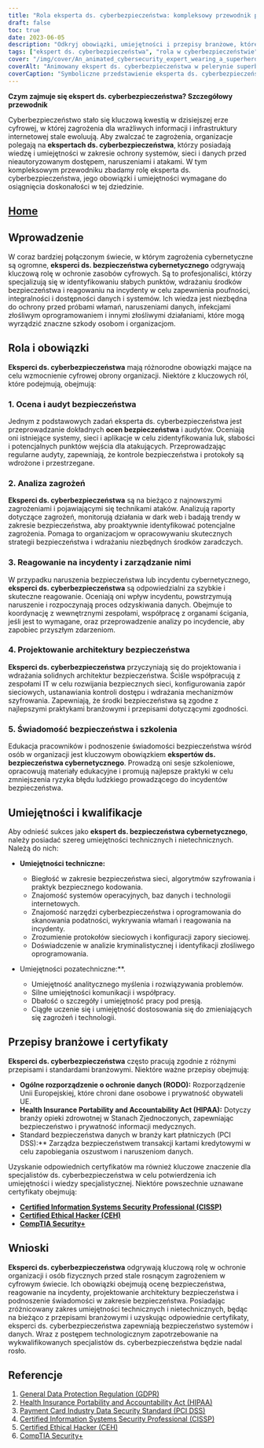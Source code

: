 ```yaml
---
title: "Rola eksperta ds. cyberbezpieczeństwa: kompleksowy przewodnik po ochronie zasobów cyfrowych"
draft: false
toc: true
date: 2023-06-05
description: "Odkryj obowiązki, umiejętności i przepisy branżowe, które określają rolę eksperta ds. cyberbezpieczeństwa w ochronie zasobów cyfrowych i zwalczaniu cyberzagrożeń."
tags: ["ekspert ds. cyberbezpieczeństwa", "rola w cyberbezpieczeństwie", "obowiązki w zakresie cyberbezpieczeństwa", "umiejętności w zakresie cyberbezpieczeństwa", "analiza zagrożeń", "reakcja na incydent", "świadomość bezpieczeństwa", "bezpieczeństwo sieci", "algorytmy szyfrowania", "bezpieczne kodowanie", "regulacje branżowe", "RODO", "HIPAA", "PCI DSS", "certyfikaty", "CISSP", "CEH", "CompTIA Security+", "Ochrona zasobów cyfrowych", "cyberzagrożenia", "bezpieczeństwo danych", "ochrona sieci", "ocena podatności na zagrożenia", "audyty bezpieczeństwa", "wykrywanie złośliwego oprogramowania", "zapobieganie naruszeniom danych", "kariera w cyberbezpieczeństwie", "szkolenie w zakresie cyberbezpieczeństwa", "certyfikaty cyberbezpieczeństwa", "bezpieczeństwo informacji", "cyberobrona"]
cover: "/img/cover/An_animated_cybersecurity_expert_wearing_a_superhero_cape.png"
coverAlt: "Animowany ekspert ds. cyberbezpieczeństwa w pelerynie superbohatera, stojący pewnie z tarczą w jednej ręce i symbolem kłódki w drugiej, chroniący zasoby cyfrowe."
coverCaption: "Symboliczne przedstawienie eksperta ds. cyberbezpieczeństwa, uzbrojonego w wiedzę i narzędzia, broniącego zasobów cyfrowych przed cyberzagrożeniami."
---
```


**Czym zajmuje się ekspert ds. cyberbezpieczeństwa? Szczegółowy przewodnik**

Cyberbezpieczeństwo stało się kluczową kwestią w dzisiejszej erze cyfrowej, w której zagrożenia dla wrażliwych informacji i infrastruktury internetowej stale ewoluują. Aby zwalczać te zagrożenia, organizacje polegają na **ekspertach ds. cyberbezpieczeństwa**, którzy posiadają wiedzę i umiejętności w zakresie ochrony systemów, sieci i danych przed nieautoryzowanym dostępem, naruszeniami i atakami. W tym kompleksowym przewodniku zbadamy rolę eksperta ds. cyberbezpieczeństwa, jego obowiązki i umiejętności wymagane do osiągnięcia doskonałości w tej dziedzinie.

## [Home](/cyber-security-career-playbook-start/)

## Wprowadzenie

W coraz bardziej połączonym świecie, w którym zagrożenia cybernetyczne są ogromne, **eksperci ds. bezpieczeństwa cybernetycznego** odgrywają kluczową rolę w ochronie zasobów cyfrowych. Są to profesjonaliści, którzy specjalizują się w identyfikowaniu słabych punktów, wdrażaniu środków bezpieczeństwa i reagowaniu na incydenty w celu zapewnienia poufności, integralności i dostępności danych i systemów. Ich wiedza jest niezbędna do ochrony przed próbami włamań, naruszeniami danych, infekcjami złośliwym oprogramowaniem i innymi złośliwymi działaniami, które mogą wyrządzić znaczne szkody osobom i organizacjom.

## Rola i obowiązki

**Eksperci ds. cyberbezpieczeństwa** mają różnorodne obowiązki mające na celu wzmocnienie cyfrowej obrony organizacji. Niektóre z kluczowych ról, które podejmują, obejmują:

### 1. Ocena i audyt bezpieczeństwa

Jednym z podstawowych zadań eksperta ds. cyberbezpieczeństwa jest przeprowadzanie dokładnych **ocen bezpieczeństwa** i audytów. Oceniają oni istniejące systemy, sieci i aplikacje w celu zidentyfikowania luk, słabości i potencjalnych punktów wejścia dla atakujących. Przeprowadzając regularne audyty, zapewniają, że kontrole bezpieczeństwa i protokoły są wdrożone i przestrzegane.

### 2. Analiza zagrożeń

**Eksperci ds. cyberbezpieczeństwa** są na bieżąco z najnowszymi zagrożeniami i pojawiającymi się technikami ataków. Analizują raporty dotyczące zagrożeń, monitorują działania w dark web i badają trendy w zakresie bezpieczeństwa, aby proaktywnie identyfikować potencjalne zagrożenia. Pomaga to organizacjom w opracowywaniu skutecznych strategii bezpieczeństwa i wdrażaniu niezbędnych środków zaradczych.

### 3. Reagowanie na incydenty i zarządzanie nimi

W przypadku naruszenia bezpieczeństwa lub incydentu cybernetycznego, **eksperci ds. cyberbezpieczeństwa** są odpowiedzialni za szybkie i skuteczne reagowanie. Oceniają oni wpływ incydentu, powstrzymują naruszenie i rozpoczynają proces odzyskiwania danych. Obejmuje to koordynację z wewnętrznymi zespołami, współpracę z organami ścigania, jeśli jest to wymagane, oraz przeprowadzenie analizy po incydencie, aby zapobiec przyszłym zdarzeniom.

### 4. Projektowanie architektury bezpieczeństwa

**Eksperci ds. cyberbezpieczeństwa** przyczyniają się do projektowania i wdrażania solidnych architektur bezpieczeństwa. Ściśle współpracują z zespołami IT w celu rozwijania bezpiecznych sieci, konfigurowania zapór sieciowych, ustanawiania kontroli dostępu i wdrażania mechanizmów szyfrowania. Zapewniają, że środki bezpieczeństwa są zgodne z najlepszymi praktykami branżowymi i przepisami dotyczącymi zgodności.

### 5. Świadomość bezpieczeństwa i szkolenia

Edukacja pracowników i podnoszenie świadomości bezpieczeństwa wśród osób w organizacji jest kluczowym obowiązkiem **ekspertów ds. bezpieczeństwa cybernetycznego**. Prowadzą oni sesje szkoleniowe, opracowują materiały edukacyjne i promują najlepsze praktyki w celu zmniejszenia ryzyka błędu ludzkiego prowadzącego do incydentów bezpieczeństwa.

## Umiejętności i kwalifikacje

Aby odnieść sukces jako **ekspert ds. bezpieczeństwa cybernetycznego**, należy posiadać szereg umiejętności technicznych i nietechnicznych. Należą do nich:

- **Umiejętności techniczne:**
  - Biegłość w zakresie bezpieczeństwa sieci, algorytmów szyfrowania i praktyk bezpiecznego kodowania.
  - Znajomość systemów operacyjnych, baz danych i technologii internetowych.
  - Znajomość narzędzi cyberbezpieczeństwa i oprogramowania do skanowania podatności, wykrywania włamań i reagowania na incydenty.
  - Zrozumienie protokołów sieciowych i konfiguracji zapory sieciowej.
  - Doświadczenie w analizie kryminalistycznej i identyfikacji złośliwego oprogramowania.
  
- Umiejętności pozatechniczne:**.
  - Umiejętność analitycznego myślenia i rozwiązywania problemów.
  - Silne umiejętności komunikacji i współpracy.
  - Dbałość o szczegóły i umiejętność pracy pod presją.
  - Ciągłe uczenie się i umiejętność dostosowania się do zmieniających się zagrożeń i technologii.

## Przepisy branżowe i certyfikaty

**Eksperci ds. cyberbezpieczeństwa** często pracują zgodnie z różnymi przepisami i standardami branżowymi. Niektóre ważne przepisy obejmują:

- **Ogólne rozporządzenie o ochronie danych (RODO):** Rozporządzenie Unii Europejskiej, które chroni dane osobowe i prywatność obywateli UE.
- **Health Insurance Portability and Accountability Act (HIPAA):** Dotyczy branży opieki zdrowotnej w Stanach Zjednoczonych, zapewniając bezpieczeństwo i prywatność informacji medycznych.
- Standard bezpieczeństwa danych w branży kart płatniczych (PCI DSS):** Zarządza bezpieczeństwem transakcji kartami kredytowymi w celu zapobiegania oszustwom i naruszeniom danych.

Uzyskanie odpowiednich certyfikatów ma również kluczowe znaczenie dla specjalistów ds. cyberbezpieczeństwa w celu potwierdzenia ich umiejętności i wiedzy specjalistycznej. Niektóre powszechnie uznawane certyfikaty obejmują:

- [**Certified Information Systems Security Professional (CISSP)**](https://simeononsecurity.ch/articles/a-guide-to-earning-the-isc2-cissp-certification/)
- [**Certified Ethical Hacker (CEH)**](https://simeononsecurity.ch/articles/preparing-for-the-ceh-certified-ethical-hacker-certification-exam/)
- [**CompTIA Security+**](https://simeononsecurity.ch/articles/comptias-security-plus-sy0-601-what-do-you-need-to-know/)

## Wnioski

**Eksperci ds. cyberbezpieczeństwa** odgrywają kluczową rolę w ochronie organizacji i osób fizycznych przed stale rosnącym zagrożeniem w cyfrowym świecie. Ich obowiązki obejmują ocenę bezpieczeństwa, reagowanie na incydenty, projektowanie architektury bezpieczeństwa i podnoszenie świadomości w zakresie bezpieczeństwa. Posiadając zróżnicowany zakres umiejętności technicznych i nietechnicznych, będąc na bieżąco z przepisami branżowymi i uzyskując odpowiednie certyfikaty, eksperci ds. cyberbezpieczeństwa zapewniają bezpieczeństwo systemów i danych. Wraz z postępem technologicznym zapotrzebowanie na wykwalifikowanych specjalistów ds. cyberbezpieczeństwa będzie nadal rosło.

## Referencje

1. [General Data Protection Regulation (GDPR)](https://gdpr.eu/)
2. [Health Insurance Portability and Accountability Act (HIPAA)](https://www.hhs.gov/hipaa/index.html)
3. [Payment Card Industry Data Security Standard (PCI DSS)](https://www.pcisecuritystandards.org/)
4. [Certified Information Systems Security Professional (CISSP)](https://www.isc2.org/Certifications/CISSP)
5. [Certified Ethical Hacker (CEH)](https://www.eccouncil.org/programs/certified-ethical-hacker-ceh/)
6. [CompTIA Security+](https://www.comptia.org/certifications/security)
